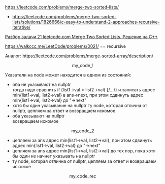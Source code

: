 https://leetcode.com/problems/merge-two-sorted-lists/

- https://leetcode.com/problems/merge-two-sorted-lists/solutions/1826666/c-easy-to-understand-2-approaches-recursive-iterative/

[Разбор задачи 21 leetcode.com Merge Two Sorted Lists. Решение на C++](https://www.youtube.com/watch?v=JHRG307G0UQ)

https://walkccc.me/LeetCode/problems/0021/ == recursive

Аналог: https://leetcode.com/problems/merge-sorted-array/description/


<p align="center"> my_code_1 </p>

Указатели на node может находится в одном из состояний:   
- оба не указывают на nullptr  
  тогда надо сравнить if (list1->val < list2->val) {/*...*/} и записать адрес min{list1->val, list2->val} в ans->next, при этом сдвинуть адрес min{list1->val, list2->val} до "->next"
- хотя бы один указывание на nullptr
  ту node, которая отлична от nullptr, цепляем за ответ и возвращаем искомое
- оба указывают на nullptr  
  возвращаем искомое
  
<p align="center"> my_code_2 </p>

- цепляем за ans адрес min{list1->val, list2->val}, при этом сдвинуть адрес min{list1->val, list2->val} до "->next"
- цепляем за ans адрес min{list1->val, list2->val} до тех пор, пока хотя бы один не начнет указывать на nullptr
- ту node, которая отлична от nullptr, цепляем за ответ и возвращаем искомое

<p align="center"> my_code_rec </p>
